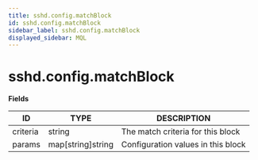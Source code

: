 ```yaml
---
title: sshd.config.matchBlock
id: sshd.config.matchBlock
sidebar_label: sshd.config.matchBlock
displayed_sidebar: MQL
---
```


# sshd.config.matchBlock

**Fields**

| ID       | TYPE              | DESCRIPTION                        |
| -------- | ----------------- | ---------------------------------- |
| criteria | string            | The match criteria for this block  |
| params   | map[string]string | Configuration values in this block |
